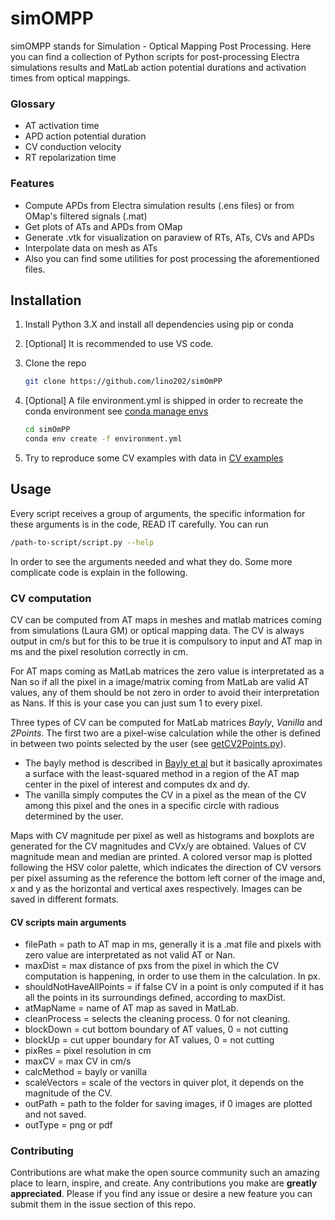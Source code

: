 # simOMPP

simOMPP stands for Simulation - Optical Mapping Post Processing. Here you can find a collection of Python scripts for post-processing Electra simulations results and MatLab action potential durations and activation times from optical mappings.


### Glossary
 
* AT activation time
* APD action potential duration
* CV conduction velocity
* RT repolarization time


### Features

* Compute APDs from Electra simulation results (.ens files) or from OMap's filtered signals (.mat)   
* Get plots of ATs and APDs from OMap
* Generate .vtk for visualization on paraview of RTs, ATs, CVs and APDs
* Interpolate data on mesh as ATs
* Also you can find some utilities for post processing the aforementioned files.


## Installation

1. Install Python 3.X and install all dependencies using pip or conda
2. [Optional] It is recommended to use VS code.
3. Clone the repo
   ```sh
   git clone https://github.com/lino202/simOmPP
   ```
4. [Optional] A file environment.yml is shipped in order to recreate the conda environment see [conda manage envs](https://conda.io/projects/conda/en/latest/user-guide/tasks/manage-environments.html#create-env-file-manually)
   ```sh
   cd simOmPP
   conda env create -f environment.yml
   ```

5. Try to reproduce some CV examples with data in [CV examples](./examples/CV)


## Usage

Every script receives a group of arguments, the specific information for these arguments is in the code, READ IT carefully.
You can run
   ```sh
   /path-to-script/script.py --help 
   ```
In order to see the arguments needed and what they do. Some more complicate code is explain in the following.

### CV computation

CV can be computed from AT maps in meshes and matlab matrices coming from simulations (Laura GM) or optical mapping data. The CV is always output in cm/s but for this to be true it is compulsory to input and AT map in ms and the pixel resolution correctly in cm. 

For AT maps coming as MatLab matrices the zero value is interpretated as a Nan so if all the pixel in a image/matrix coming from MatLab are valid AT values, any of them should be not zero in order to avoid their interpretation as Nans. If this is your case you can just sum 1 to every pixel.

Three types of CV can be computed for MatLab matrices _Bayly_, _Vanilla_ and _2Points_. The first two are a pixel-wise calculation while the other is defined in between two points selected by the user (see [getCV2Points.py](./getCV2Points.py)). 

* The bayly method is described in [Bayly et al](https://ieeexplore.ieee.org/document/668746) but it basically aproximates a surface with the least-squared method in a region of the AT map center in the pixel of interest and computes dx and dy. 
* The vanilla simply computes the CV in a pixel as the mean of the CV among this pixel and the ones in a specific circle with radious determined by the user.

Maps with CV magnitude per pixel as well as histograms and boxplots are generated for the CV magnitudes and CVx/y are obtained. Values of CV magnitude mean and median are printed. A colored versor map is plotted following the HSV color palette, which indicates the direction of CV versors per pixel assuming as the reference the bottom left corner of the image and,  x and y as the horizontal and vertical axes respectively. Images can be saved in different formats.


#### CV scripts main arguments

* filePath               = path to AT map in ms, generally it is a .mat file and pixels with zero value are interpretated as not valid AT or Nan.
* maxDist                = max distance of pxs from the pixel in which the CV computation is happening, in order to use them in the calculation. In px.
* shouldNotHaveAllPoints = if false CV in a point is only computed if it has all the points in its surroundings defined, according to maxDist.
* atMapName              = name of AT map as saved in MatLab.
* cleanProcess           = selects the cleaning process. 0 for not cleaning.
* blockDown              = cut bottom boundary of AT values, 0 = not cutting
* blockUp                = cut upper boundary for AT values, 0 = not cutting
* pixRes                 = pixel resolution in cm
* maxCV                  = max CV in cm/s
* calcMethod             = bayly or vanilla
* scaleVectors           = scale of the vectors in quiver plot, it depends on the magnitude of the CV.
* outPath                = path to the folder for saving images, if 0 images are plotted and not saved.
* outType                = png or pdf



<!-- CONTRIBUTING -->
### Contributing

Contributions are what make the open source community such an amazing place to learn, inspire, and create. Any contributions you make are **greatly appreciated**.
Please if you find any issue or desire a new feature you can submit them in the issue section of this repo.





